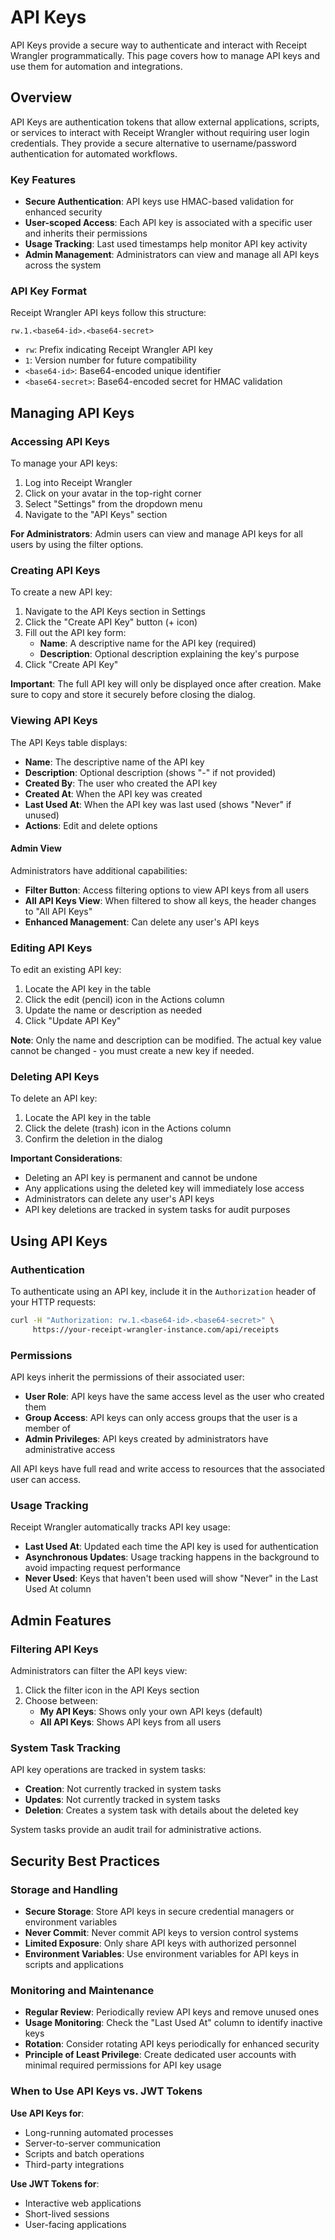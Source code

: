# API Keys

API Keys provide a secure way to authenticate and interact with Receipt Wrangler programmatically. This page covers how to manage API keys and use them for automation and integrations.

## Overview

API Keys are authentication tokens that allow external applications, scripts, or services to interact with Receipt Wrangler without requiring user login credentials. They provide a secure alternative to username/password authentication for automated workflows.

### Key Features

- **Secure Authentication**: API keys use HMAC-based validation for enhanced security
- **User-scoped Access**: Each API key is associated with a specific user and inherits their permissions
- **Usage Tracking**: Last used timestamps help monitor API key activity
- **Admin Management**: Administrators can view and manage all API keys across the system

### API Key Format

Receipt Wrangler API keys follow this structure:
```
rw.1.<base64-id>.<base64-secret>
```

- `rw`: Prefix indicating Receipt Wrangler API key
- `1`: Version number for future compatibility
- `<base64-id>`: Base64-encoded unique identifier
- `<base64-secret>`: Base64-encoded secret for HMAC validation

## Managing API Keys

### Accessing API Keys

To manage your API keys:

1. Log into Receipt Wrangler
2. Click on your avatar in the top-right corner
3. Select "Settings" from the dropdown menu
4. Navigate to the "API Keys" section

**For Administrators**: Admin users can view and manage API keys for all users by using the filter options.

### Creating API Keys

To create a new API key:

1. Navigate to the API Keys section in Settings
2. Click the "Create API Key" button (+ icon)
3. Fill out the API key form:
   - **Name**: A descriptive name for the API key (required)
   - **Description**: Optional description explaining the key's purpose
4. Click "Create API Key"

**Important**: The full API key will only be displayed once after creation. Make sure to copy and store it securely before closing the dialog.

### Viewing API Keys

The API Keys table displays:

- **Name**: The descriptive name of the API key
- **Description**: Optional description (shows "-" if not provided)
- **Created By**: The user who created the API key
- **Created At**: When the API key was created
- **Last Used At**: When the API key was last used (shows "Never" if unused)
- **Actions**: Edit and delete options

#### Admin View

Administrators have additional capabilities:

- **Filter Button**: Access filtering options to view API keys from all users
- **All API Keys View**: When filtered to show all keys, the header changes to "All API Keys"
- **Enhanced Management**: Can delete any user's API keys

### Editing API Keys

To edit an existing API key:

1. Locate the API key in the table
2. Click the edit (pencil) icon in the Actions column
3. Update the name or description as needed
4. Click "Update API Key"

**Note**: Only the name and description can be modified. The actual key value cannot be changed - you must create a new key if needed.

### Deleting API Keys

To delete an API key:

1. Locate the API key in the table
2. Click the delete (trash) icon in the Actions column
3. Confirm the deletion in the dialog

**Important Considerations**:
- Deleting an API key is permanent and cannot be undone
- Any applications using the deleted key will immediately lose access
- Administrators can delete any user's API keys
- API key deletions are tracked in system tasks for audit purposes

## Using API Keys

### Authentication

To authenticate using an API key, include it in the `Authorization` header of your HTTP requests:

```bash
curl -H "Authorization: rw.1.<base64-id>.<base64-secret>" \
     https://your-receipt-wrangler-instance.com/api/receipts
```

### Permissions

API keys inherit the permissions of their associated user:

- **User Role**: API keys have the same access level as the user who created them
- **Group Access**: API keys can only access groups that the user is a member of
- **Admin Privileges**: API keys created by administrators have administrative access

All API keys have full read and write access to resources that the associated user can access.

### Usage Tracking

Receipt Wrangler automatically tracks API key usage:

- **Last Used At**: Updated each time the API key is used for authentication
- **Asynchronous Updates**: Usage tracking happens in the background to avoid impacting request performance
- **Never Used**: Keys that haven't been used will show "Never" in the Last Used At column

## Admin Features

### Filtering API Keys

Administrators can filter the API keys view:

1. Click the filter icon in the API Keys section
2. Choose between:
   - **My API Keys**: Shows only your own API keys (default)
   - **All API Keys**: Shows API keys from all users

### System Task Tracking

API key operations are tracked in system tasks:

- **Creation**: Not currently tracked in system tasks
- **Updates**: Not currently tracked in system tasks
- **Deletion**: Creates a system task with details about the deleted key

System tasks provide an audit trail for administrative actions.

## Security Best Practices

### Storage and Handling

- **Secure Storage**: Store API keys in secure credential managers or environment variables
- **Never Commit**: Never commit API keys to version control systems
- **Limited Exposure**: Only share API keys with authorized personnel
- **Environment Variables**: Use environment variables for API keys in scripts and applications

### Monitoring and Maintenance

- **Regular Review**: Periodically review API keys and remove unused ones
- **Usage Monitoring**: Check the "Last Used At" column to identify inactive keys
- **Rotation**: Consider rotating API keys periodically for enhanced security
- **Principle of Least Privilege**: Create dedicated user accounts with minimal required permissions for API key usage

### When to Use API Keys vs. JWT Tokens

**Use API Keys for**:
- Long-running automated processes
- Server-to-server communication
- Scripts and batch operations
- Third-party integrations

**Use JWT Tokens for**:
- Interactive web applications
- Short-lived sessions
- User-facing applications

